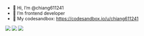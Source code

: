 - 👋 Hi, I’m @chiang611241
- 👀 I’m frontend developer
- 👀 My codesandbox: https://codesandbox.io/u/chiang611241

![](https://github-profile-summary-cards.vercel.app/api/cards/profile-details?username=chiang611241&theme=default) 
![](https://github-profile-summary-cards.vercel.app/api/cards/stats?username=chiang611241&theme=default) 
![](https://github-profile-summary-cards.vercel.app/api/cards/most-commit-language?username=chiang611241&theme=default) 

<!---
chiang611241/chiang611241 is a ✨ special ✨ repository because its `README.md` (this file) appears on your GitHub profile.
You can click the Preview link to take a look at your changes.
--->
